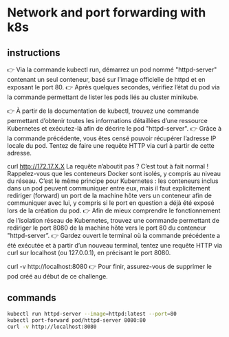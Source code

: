 # Network and port forwarding with k8s

## instructions

👉 Via la commande kubectl run, démarrez un pod nommé "httpd-server" contenant un seul conteneur, basé sur l’image officielle de httpd et en exposant le port 80.
👉 Après quelques secondes, vérifiez l’état du pod via la commande permettant de lister les pods liés au cluster minikube.

👉 À partir de la documentation de kubectl, trouvez une commande permettant d’obtenir toutes les informations détaillées d’une ressource Kubernetes et exécutez-là afin de décrire le pod "httpd-server".
👉 Grâce à la commande précédente, vous êtes censé pouvoir récupérer l’adresse IP locale du pod. Tentez de faire une requête HTTP via curl à partir de cette adresse.

curl http://172.17.X.X
La requête n’aboutit pas ? C’est tout à fait normal ! Rappelez-vous que les conteneurs Docker sont isolés, y compris au niveau du réseau.
C’est le même principe pour Kubernetes : les conteneurs inclus dans un pod peuvent communiquer entre eux, mais il faut explicitement rediriger (forward) un port de la machine hôte vers un conteneur afin de communiquer avec lui, y compris si le port en question a déjà été exposé lors de la création du pod.
👉 Afin de mieux comprendre le fonctionnement de l’isolation réseau de Kubernetes, trouvez une commande permettant de rediriger le port 8080 de la machine hôte vers le port 80 du conteneur "httpd-server”.
👉 Gardez ouvert le terminal où la commande précédente a été exécutée et à partir d’un nouveau terminal, tentez une requête HTTP via curl sur localhost (ou 127.0.0.1), en précisant le port 8080.

curl -v http://localhost:8080
👉 Pour finir, assurez-vous de supprimer le pod créé au début de ce challenge.

## commands

```sh
kubectl run httpd-server --image=httpd:latest --port=80
kubectl port-forward pod/httpd-server 8080:80
curl -v http://localhost:8080
```

##
